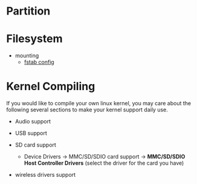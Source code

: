 # Partition

# Filesystem
- mounting
  * [fstab config](gentoo-os/etc/fstab)

# Kernel Compiling
If you would like to compile your own linux kernel, you may care about the following several sections to make your kernel support daily use.
- Audio support
- USB support
- SD card support
  * Device Drivers $\rightarrow$ MMC/SD/SDIO card support $\rightarrow$ **MMC/SD/SDIO Host Controller Drivers** (select the driver for the card you have)

- wireless drivers support
